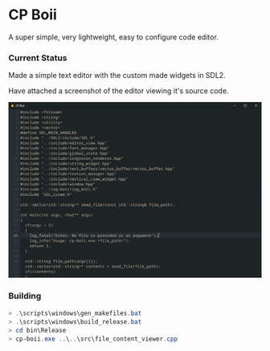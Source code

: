# CP Boii
A super simple, very lightweight, easy to configure code editor.

### Current Status
Made a simple text editor with the custom made widgets in SDL2.

Have attached a screenshot of the editor viewing it's source code.

![File Viewer](./screenshots/cp_boii_improved.png)

### Building
```powershell
> .\scripts\windows\gen_makefiles.bat
> .\scripts\windows\build_release.bat
> cd bin\Release
> cp-boii.exe ..\..\src\file_content_viewer.cpp
```
